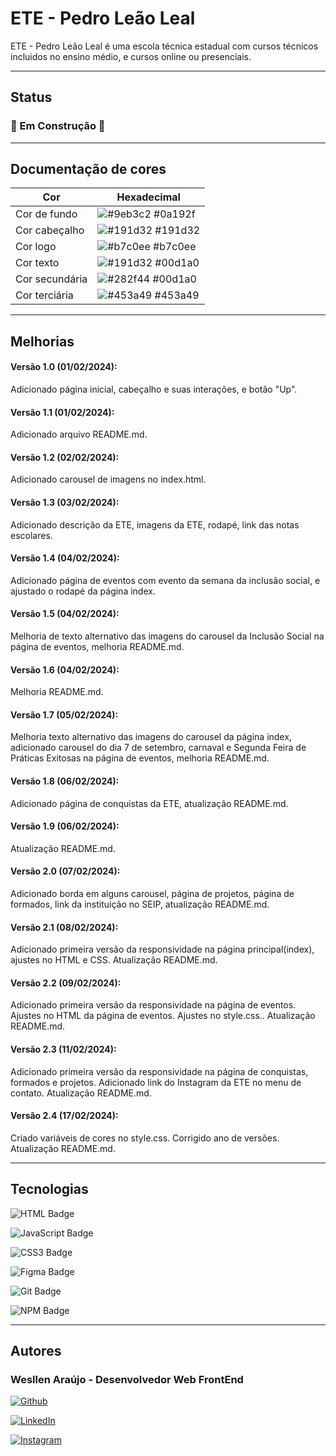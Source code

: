 
# ETE - Pedro Leão Leal

ETE - Pedro Leão Leal é uma escola técnica estadual com cursos técnicos incluidos no ensino médio, e cursos online ou presenciais.

<hr>

## Status

### 🚧 Em Construção 🚧

<hr>

## Documentação de cores

| Cor               | Hexadecimal                                                |
| ----------------- | ---------------------------------------------------------------- |
| Cor de fundo       | ![#9eb3c2](https://via.placeholder.com/10/9eb3c2?text=+) #0a192f |
| Cor cabeçalho       | ![#191d32](https://via.placeholder.com/10/191d32?text=+) #191d32 |
| Cor logo       | ![#b7c0ee](https://via.placeholder.com/10/b7c0ee?text=+) #b7c0ee |
| Cor texto       | ![#191d32](https://via.placeholder.com/10/191d32?text=+) #00d1a0 |
| Cor secundária       | ![#282f44](https://via.placeholder.com/10/282f44?text=+) #00d1a0 |
| Cor terciária       | ![#453a49](https://via.placeholder.com/10/453a49?text=+) #453a49 |

<hr>

## Melhorias

#### Versão 1.0 (01/02/2024):
 Adicionado página inicial, cabeçalho e suas interações, e botão "Up".

#### Versão 1.1 (01/02/2024):
Adicionado arquivo README.md.

#### Versão 1.2 (02/02/2024):
Adicionado carousel de imagens no index.html.

#### Versão 1.3 (03/02/2024):
Adicionado descrição da ETE, imagens da ETE, rodapé, link das notas escolares.

#### Versão 1.4 (04/02/2024):
Adicionado página de eventos com evento da semana da inclusão social, e ajustado o rodapé da página index.

#### Versão 1.5 (04/02/2024):
Melhoria de texto alternativo das imagens do carousel da Inclusão Social na página de eventos, melhoria README.md.

#### Versão 1.6 (04/02/2024):
Melhoria README.md.

#### Versão 1.7 (05/02/2024):
Melhoria texto alternativo das imagens do carousel da página index, adicionado carousel do dia 7 de setembro, carnaval e Segunda Feira de Práticas Exitosas na página de eventos, melhoria README.md.

#### Versão 1.8 (06/02/2024):
Adicionado página de conquistas da ETE, atualização README.md.

#### Versão 1.9 (06/02/2024):
Atualização README.md.

#### Versão 2.0 (07/02/2024):
Adicionado borda em alguns carousel, página de projetos, página de formados, link da instituição no SEIP, atualização README.md.

#### Versão 2.1 (08/02/2024):
Adicionado primeira versão da responsividade na página principal(index), ajustes no HTML e CSS. Atualização README.md.

#### Versão 2.2 (09/02/2024):
Adicionado primeira versão da responsividade na página de eventos. Ajustes no HTML da página de eventos. Ajustes no style.css.. Atualização README.md.

#### Versão 2.3 (11/02/2024):
Adicionado primeira versão da responsividade na página de conquistas, formados e projetos. Adicionado link do Instagram da ETE no menu de contato. Atualização README.md.

#### Versão 2.4 (17/02/2024):
Criado variáveis de cores no style.css. Corrigido ano de versões. Atualização README.md.
<hr>

## Tecnologias
  
  ![HTML Badge](https://img.shields.io/badge/HTML5-E34F26?style=for-the-badge&logo=html5&logoColor=white)

  ![JavaScript Badge](https://img.shields.io/badge/JavaScript-F7DF1E?style=for-the-badge&logo=JavaScript&logoColor=white)

  ![CSS3 Badge](https://img.shields.io/badge/CSS3-1572B6?style=for-the-badge&logo=css3&logoColor=white)

  ![Figma Badge](https://img.shields.io/badge/Figma-F24E1E?style=for-the-badge&logo=figma&logoColor=white)

  ![Git Badge](https://img.shields.io/badge/GIT-E44C30?style=for-the-badge&logo=git&logoColor=white)

  ![NPM Badge](https://img.shields.io/badge/npm-CB3837?style=for-the-badge&logo=npm&logoColor=white)

<hr>

## Autores

### Wesllen Araújo - Desenvolvedor Web FrontEnd
[![Github](https://img.shields.io/badge/GitHub-100000?style=for-the-badge&logo=github&logoColor=white)](https://github.com/WesllenAraujo)

[![LinkedIn](https://img.shields.io/badge/LinkedIn-0077B5?style=for-the-badge&logo=linkedin&logoColor=white)](https://www.linkedin.com/in/wesllen-do-carmo-ara%C3%BAjo-0b1115276/)

[![Instagram](https://img.shields.io/badge/Instagram-E4405F?style=for-the-badge&logo=instagram&logoColor=white)](https://www.instagram.com/wesllenaraujo_7)
